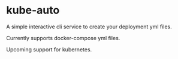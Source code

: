 # kube-auto

A simple interactive cli service to create your deployment yml files.

Currently supports docker-compose yml files.

Upcoming support for kubernetes.
